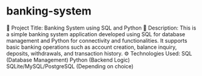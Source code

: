 # banking-system
📌 Project Title: Banking System using SQL and Python
📝 Description:
This is a simple banking system application developed using SQL for database management and Python for connectivity and functionalities. It supports basic banking operations such as account creation, balance inquiry, deposits, withdrawals, and transaction history.
⚙️ Technologies Used:
SQL (Database Management)
Python (Backend Logic)
SQLite/MySQL/PostgreSQL (Depending on choice)
